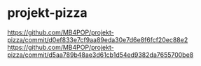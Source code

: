 # projekt-pizza

https://github.com/MB4POP/projekt-pizza/commit/d0ef833e7cf9aa89eda30e7d6e8f6fcf20ec88e2
https://github.com/MB4POP/projekt-pizza/commit/d5aa789b48ae3d61cb1d54ed9382da7655700be8

